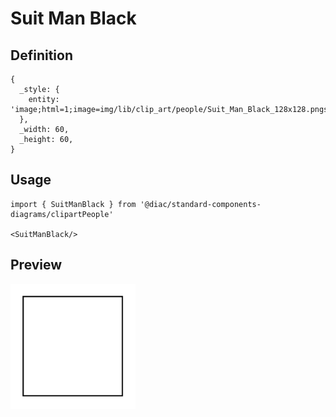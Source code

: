 # Suit Man Black

## Definition

```
{
  _style: { 
    entity: 'image;html=1;image=img/lib/clip_art/people/Suit_Man_Black_128x128.pngstrokeColor=none;',
  },
  _width: 60,
  _height: 60,
}
```

## Usage

```
import { SuitManBlack } from '@diac/standard-components-diagrams/clipartPeople'

<SuitManBlack/>
```

## Preview

<img src="./suit-man-black.png" width="200"/>
